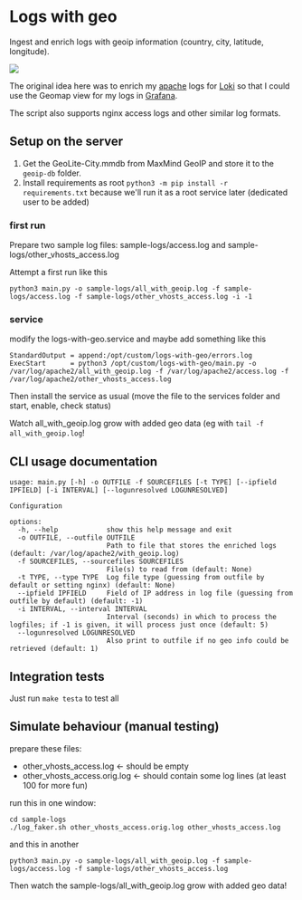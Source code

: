 # Logs with geo
Ingest and enrich logs with geoip information (country, city, latitude, longitude).

![](hero.png)

The original idea here was to enrich my [apache](https://httpd.apache.org/) logs for [Loki](https://grafana.com/oss/loki/) so that I could use the Geomap view for my logs in [Grafana](https://grafana.com/).

The script also supports nginx access logs and other similar log formats.

## Setup on the server
1. Get the GeoLite-City.mmdb from MaxMind GeoIP and store it to the `geoip-db` folder.
2. Install requirements as root `python3 -m pip install -r requirements.txt` because we'll run it as a root service later (dedicated user to be added)

### first run
Prepare two sample log files: sample-logs/access.log and sample-logs/other_vhosts_access.log

Attempt a first run like this

	python3 main.py -o sample-logs/all_with_geoip.log -f sample-logs/access.log -f sample-logs/other_vhosts_access.log -i -1

### service
modify the logs-with-geo.service and maybe add something like this

	StandardOutput = append:/opt/custom/logs-with-geo/errors.log
	ExecStart      = python3 /opt/custom/logs-with-geo/main.py -o /var/log/apache2/all_with_geoip.log -f /var/log/apache2/access.log -f /var/log/apache2/other_vhosts_access.log

Then install the service as usual (move the file to the services folder and start, enable, check status)

Watch all_with_geoip.log grow with added geo data (eg with `tail -f all_with_geoip.log`!

## CLI usage documentation
	usage: main.py [-h] -o OUTFILE -f SOURCEFILES [-t TYPE] [--ipfield IPFIELD] [-i INTERVAL] [--logunresolved LOGUNRESOLVED]

	Configuration

	options:
	  -h, --help            show this help message and exit
	  -o OUTFILE, --outfile OUTFILE
	                        Path to file that stores the enriched logs (default: /var/log/apache2/with_geoip.log)
	  -f SOURCEFILES, --sourcefiles SOURCEFILES
	                        File(s) to read from (default: None)
	  -t TYPE, --type TYPE  Log file type (guessing from outfile by default or setting nginx) (default: None)
	  --ipfield IPFIELD     Field of IP address in log file (guessing from outfile by default) (default: -1)
	  -i INTERVAL, --interval INTERVAL
	                        Interval (seconds) in which to process the logfiles; if -1 is given, it will process just once (default: 5)
	  --logunresolved LOGUNRESOLVED
	                        Also print to outfile if no geo info could be retrieved (default: 1)

## Integration tests
Just run `make testa` to test all

## Simulate behaviour (manual testing)
prepare these files:
- other_vhosts_access.log <- should be empty
- other_vhosts_access.orig.log <- should contain some log lines (at least 100 for more fun)

run this in one window:

	cd sample-logs
	./log_faker.sh other_vhosts_access.orig.log other_vhosts_access.log

and this in another

    python3 main.py -o sample-logs/all_with_geoip.log -f sample-logs/access.log -f sample-logs/other_vhosts_access.log

Then watch the sample-logs/all_with_geoip.log grow with added geo data!
